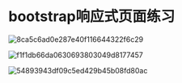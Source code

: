 # bootstrap响应式页面练习

![8ca5c6ad0e287e40f116644322f6c29](https://typora-bucket21.oss-cn-guangzhou.aliyuncs.com/note_images/8ca5c6ad0e287e40f116644322f6c29.jpg)

![f1f1db66da0630693803049d8177457](https://typora-bucket21.oss-cn-guangzhou.aliyuncs.com/note_images/f1f1db66da0630693803049d8177457.jpg)

![54893943df09c5ed429b45b08fd80ac](https://typora-bucket21.oss-cn-guangzhou.aliyuncs.com/note_images/54893943df09c5ed429b45b08fd80ac.jpg)